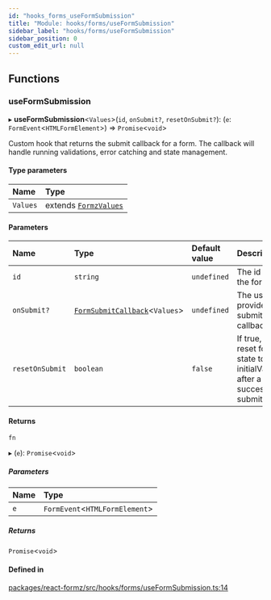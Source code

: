 ```yaml
---
id: "hooks_forms_useFormSubmission"
title: "Module: hooks/forms/useFormSubmission"
sidebar_label: "hooks/forms/useFormSubmission"
sidebar_position: 0
custom_edit_url: null
---
```


## Functions

### useFormSubmission

▸ **useFormSubmission**<`Values`\>(`id`, `onSubmit?`, `resetOnSubmit?`): (`e`: `FormEvent`<`HTMLFormElement`\>) => `Promise`<`void`\>

Custom hook that returns the submit callback for a form. The callback
will handle running validations, error catching and state management.

#### Type parameters

| Name | Type |
| :------ | :------ |
| `Values` | extends [`FormzValues`](types_form.md#formzvalues) |

#### Parameters

| Name | Type | Default value | Description |
| :------ | :------ | :------ | :------ |
| `id` | `string` | `undefined` | The id of the form. |
| `onSubmit?` | [`FormSubmitCallback`](types_form.md#formsubmitcallback)<`Values`\> | `undefined` | The user provided submit callback |
| `resetOnSubmit` | `boolean` | `false` | If true, will reset form state to initialValues after a successful submit. |

#### Returns

`fn`

▸ (`e`): `Promise`<`void`\>

##### Parameters

| Name | Type |
| :------ | :------ |
| `e` | `FormEvent`<`HTMLFormElement`\> |

##### Returns

`Promise`<`void`\>

#### Defined in

[packages/react-formz/src/hooks/forms/useFormSubmission.ts:14](https://github.com/ZerryStack/react-formz/blob/1bf2d41/packages/react-formz/src/hooks/forms/useFormSubmission.ts#L14)

